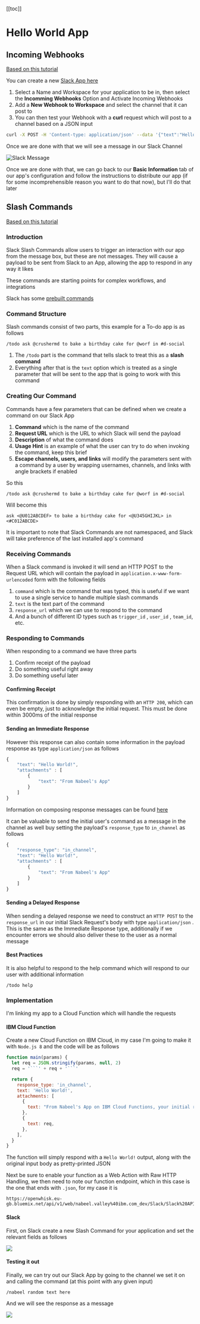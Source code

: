 [[toc]]

# Hello World App

## Incoming Webhooks

[Based on this tutorial](https://api.slack.com/tutorials/slack-apps-hello-world)

You can create a new [Slack App here](https://api.slack.com/apps/new)

1. Select a Name and Workspace for your application to be in, then select the **Incomming Webhooks** Option and Activate Incoming Webhooks
2. Add a **New Webhook to Workspace** and select the channel that it can post to
3. You can then test your Webhook with a **curl** request which will post to a channel based on a JSON input

```bash
curl -X POST -H 'Content-type: application/json' --data '{"text":"Hello, World!"}' <YOUR WEBHOOK URL>
```

Once we are done with that we will see a message in our Slack Channel

![Slack Message](/content/docs/assets/image%20%2821%29.png)

Once we are done with that, we can go back to our **Basic Information** tab of our app's configuration and follow the instructions to distribute our app \(if for some incomprehensible reason you want to do that now\), but I'll do that later

## Slash Commands

[Based on this tutorial](https://api.slack.com/slash-commands)

### Introduction

Slack Slash Commands allow users to trigger an interaction with our app from the message box, but these are not messages. They will cause a payload to be sent from Slack to an App, allowing the app to respond in any way it likes

These commands are starting points for complex workflows, and integrations

Slack has some [prebuilt commands](https://slack.zendesk.com/hc/en-us/articles/201259356-using-slash-commands?sid=zd-of-tdqu4b49e-udrs8rm29)

### Command Structure

Slash commands consist of two parts, this example for a To-do app is as follows

```text
/todo ask @crushermd to bake a birthday cake for @worf in #d-social
```

1. The `/todo` part is the command that tells slack to treat this as a **slash command**
2. Everything after that is the `text` option which is treated as a single parameter that will be sent to the app that is going to work with this command

### Creating Our Command

Commands have a few parameters that can be defined when we create a command on our Slack App

1. **Command** which is the name of the command
2. **Request URL** which is the URL to which Slack will send the payload
3. **Description** of what the command does
4. **Usage Hint** is an example of what the user can try to do when invoking the command, keep this brief
5. **Escape channels, users, and links** will modify the parameters sent with a command by a user by wrapping usernames, channels, and links with angle brackets if enabled

So this

```text
/todo ask @crushermd to bake a birthday cake for @worf in #d-social
```

Will become this

```text
ask <@U012ABCDEF> to bake a birthday cake for <@U345GHIJKL> in <#C012ABCDE>
```

It is important to note that Slack Commands are not namespaced, and Slack will take preference of the last installed app's command

### Receiving Commands

When a Slack command is invoked it will send an HTTP POST to the Request URL which will contain the payload in `application.x-www-form-urlencoded` form with the following fields

1. `command` which is the command that was typed, this is useful if we want to use a single service to handle multiple slash commands
2. `text` is the text part of the command
3. `response_url` which we can use to respond to the command
4. And a bunch of different ID types such as `trigger_id` , `user_id` , `team_id`, etc.

### Responding to Commands

When responding to a command we have three parts

1. Confirm receipt of the payload
2. Do something useful right away
3. Do something useful later

#### Confirming Receipt

This confirmation is done by simply responding with an `HTTP 200`, which can even be empty, just to acknowledge the initial request. This must be done within 3000ms of the initial response

#### Sending an Immediate Response

However this response can also contain some information in the payload response as type `application/json` as follows

```javascript
{
    "text": "Hello World!",
    "attachments" : [
        {
            "text": "From Nabeel's App"
        }
    ]
}
```

Information on composing response messages can be found [here](https://api.slack.com/docs/messages#composing_messages)

It can be valuable to send the initial user's command as a message in the channel as well buy setting the payload's `response_type` to `in_channel` as follows

```javascript
{
    "response_type": "in_channel",
    "text": "Hello World!",
    "attachments" : [
        {
            "text": "From Nabeel's App"
        }
    ]
}
```

#### Sending a Delayed Response

When sending a delayed response we need to construct an `HTTP POST` to the `response_url` in our initial Slack Request's body with type `application/json` . This is the same as the Immediate Response type, additionally if we encounter errors we should also deliver these to the user as a normal message

#### Best Practices

It is also helpful to respond to the help command which will respond to our user with additional information

```text
/todo help
```

### Implementation

I'm linking my app to a Cloud Function which will handle the requests

#### IBM Cloud Function

Create a new Cloud Function on IBM Cloud, in my case I'm going to make it with `Node.js 8` and the code will be as follows

````javascript
function main(params) {
  let req = JSON.stringify(params, null, 2)
  req = '```' + req + '```'

  return {
    response_type: 'in_channel',
    text: 'Hello World!',
    attachments: [
      {
        text: "From Nabeel's App on IBM Cloud Functions, your initial request was",
      },
      {
        text: req,
      },
    ],
  }
}
````

The function will simply respond with a `Hello World!` output, along with the original input body as pretty-printed JSON

Next be sure to enable your function as a Web Action with Raw HTTP Handling, we then need to note our function endpoint, which in this case is the one that ends with `.json`, for my case it is

```text
https://openwhisk.eu-gb.bluemix.net/api/v1/web/nabeel.valley%40ibm.com_dev/Slack/Slack%20API%20Hello%20World.json
```

#### Slack

First, on Slack create a new Slash Command for your application and set the relevant fields as follows

![](/content/docs/assets/image%20%2824%29.png)

#### Testing it out

Finally, we can try out our Slack App by going to the channel we set it on and calling the command \(at this point with any given input\)

```text
/nabeel random text here
```

And we will see the response as a message

![](/content/docs/assets/image%20%2812%29.png)
